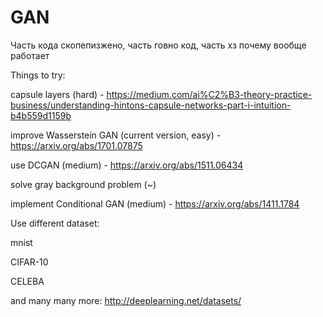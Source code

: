 # GAN
Часть кода скопепизжено, часть говно код, часть хз почему вообще работает

Things to try:

capsule layers (hard) - https://medium.com/ai%C2%B3-theory-practice-business/understanding-hintons-capsule-networks-part-i-intuition-b4b559d1159b

improve Wasserstein GAN (current version, easy) - https://arxiv.org/abs/1701.07875

use DCGAN (medium) - https://arxiv.org/abs/1511.06434

solve gray background problem (~)

implement Conditional GAN (medium) - https://arxiv.org/abs/1411.1784

Use different dataset:

mnist

CIFAR-10

CELEBA

and many many more: http://deeplearning.net/datasets/
